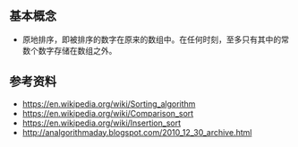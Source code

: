 



## 基本概念
- 原地排序，即被排序的数字在原来的数组中。在任何时刻，至多只有其中的常数个数字存储在数组之外。


## 参考资料
- https://en.wikipedia.org/wiki/Sorting_algorithm
- https://en.wikipedia.org/wiki/Comparison_sort
- https://en.wikipedia.org/wiki/Insertion_sort
- http://analgorithmaday.blogspot.com/2010_12_30_archive.html
